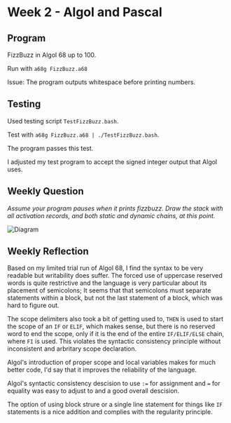 # Week 2 - Algol and Pascal

## Program

FizzBuzz in Algol 68 up to 100.

Run with `a68g FizzBuzz.a68`

Issue: The program outputs whitespace before printing numbers.

## Testing

Used testing script `TestFizzBuzz.bash`.

Test with `a68g FizzBuzz.a68 | ./TestFizzBuzz.bash`.

The program passes this test.

I adjusted my test program to accept the signed integer output that Algol uses.

## Weekly Question

*Assume your program pauses when it prints fizzbuzz. Draw the stack with all
activation records, and both static and dynamic chains, at this point.*

![Diagram](https://i.imgur.com/fWZRxHY.png)

## Weekly Reflection

Based on my limited trial run of Algol 68, I find the syntax to be very readable but writability does suffer. The forced use of uppercase reserved words is quite restrictive and the language is very particular about its placement of semicolons; It seems that that semicolons must separate statements within a block, but not the last statement of a block, which was hard to figure out.

The scope delimiters also took a bit of getting used to, `THEN` is used to start the scope of an `IF` or `ELIF`, which makes sense, but there is no reserved word to end the scope, only if it is the end of the entire `IF/ELIF/ELSE` chain, where `FI` is used. This violates the syntactic consistency principle without inconsistent and arbritary scope declaration.

Algol's introduction of proper scope and local variables makes for much better code, I'd say that it improves the reliability of the language.

Algol's syntactic consistency descision to use `:=` for assignment and `=` for equality was easy to adjust to and a good overall descision.

The option of using block strure or a single line statement for things like `IF` statements is a nice addition and complies with the regularity principle.
